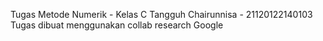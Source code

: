 Tugas Metode Numerik - Kelas C
Tangguh Chairunnisa - 21120122140103
Tugas dibuat menggunakan collab research Google
